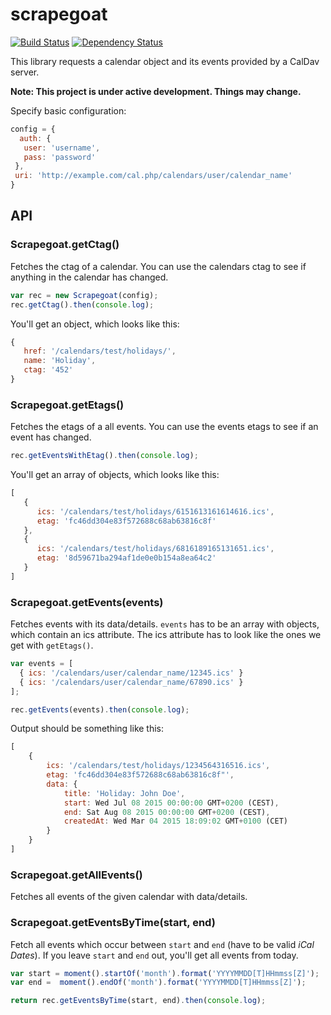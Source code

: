 # scrapegoat

[![Build Status](https://travis-ci.org/peerigon/scrapegoat.svg?branch=develop)](https://travis-ci.org/peerigon/scrapegoat)
[![Dependency Status](https://david-dm.org/peerigon/scrapegoat.svg)](https://david-dm.org/peerigon/scrapegoat)

This library requests a calendar object and its events provided by a CalDav server.

**Note: This project is under active development. Things may change.**

Specify basic configuration:
```javascript
config = {
  auth: {
   user: 'username',
   pass: 'password'
 },
 uri: 'http://example.com/cal.php/calendars/user/calendar_name'
}
```

API
---

### Scrapegoat.getCtag()

Fetches the ctag of a calendar. You can use the calendars ctag to see if anything in the calendar has changed.

```javascript
var rec = new Scrapegoat(config);
rec.getCtag().then(console.log);
```

You'll get an object, which looks like this:
```javascript
{
   href: '/calendars/test/holidays/',
   name: 'Holiday',
   ctag: '452'
}
```

### Scrapegoat.getEtags()

Fetches the etags of a all events. You can use the events etags to see if an event has changed.

```javascript
rec.getEventsWithEtag().then(console.log);
```

You'll get an array of objects, which looks like this:
```javascript
[
   {
      ics: '/calendars/test/holidays/6151613161614616.ics',
      etag: 'fc46dd304e83f572688c68ab63816c8f'
   },
   {
      ics: '/calendars/test/holidays/6816189165131651.ics',
      etag: '8d59671ba294af1de0e0b154a8ea64c2'
   }
]
```

### Scrapegoat.getEvents(events)

Fetches events with its data/details. `events` has to be an array with objects, which contain an ics attribute. The ics attribute has to look like the ones we get with `getEtags()`.

```javascript
var events = [
  { ics: '/calendars/user/calendar_name/12345.ics' }
  { ics: '/calendars/user/calendar_name/67890.ics' }
];

rec.getEvents(events).then(console.log);
```
Output should be something like this:
```javascript
[
    {
        ics: '/calendars/test/holidays/1234564316516.ics',
        etag: 'fc46dd304e83f572688c68ab63816c8f"',
        data: {
            title: 'Holiday: John Doe',
            start: Wed Jul 08 2015 00:00:00 GMT+0200 (CEST),
            end: Sat Aug 08 2015 00:00:00 GMT+0200 (CEST),
            createdAt: Wed Mar 04 2015 18:09:02 GMT+0100 (CET)
        } 
    }
]
```

### Scrapegoat.getAllEvents()

Fetches all events of the given calendar with data/details.

### Scrapegoat.getEventsByTime(start, end)

Fetch all events which occur between `start` and `end` (have to be valid *iCal Dates*). If you leave `start` and `end` out, you'll get all events from today.

```javascript
var start = moment().startOf('month').format('YYYYMMDD[T]HHmmss[Z]');
var end =  moment().endOf('month').format('YYYYMMDD[T]HHmmss[Z]');

return rec.getEventsByTime(start, end).then(console.log);
```
